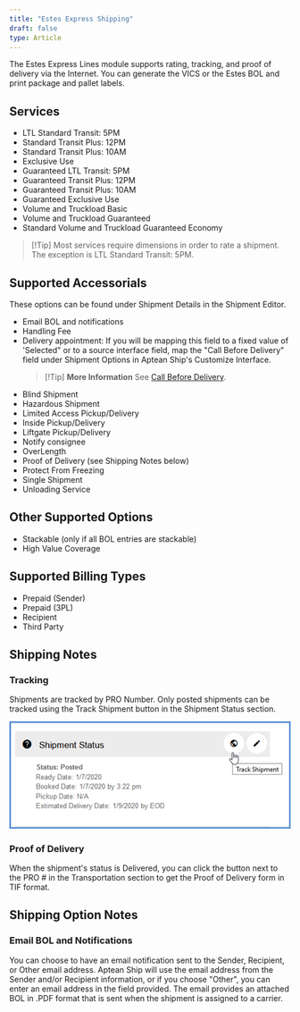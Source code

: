```yaml
---
title: "Estes Express Shipping"
draft: false
type: Article
---
```


The Estes Express Lines module supports rating, tracking, and proof of delivery via the Internet. You can generate the VICS or the Estes BOL and print package and pallet labels.
## Services


* LTL Standard Transit: 5PM
* Standard Transit Plus: 12PM
* Standard Transit Plus: 10AM
* Exclusive Use
* Guaranteed LTL Transit: 5PM
* Guaranteed Transit Plus: 12PM
* Guaranteed Transit Plus: 10AM
* Guaranteed Exclusive Use
* Volume and Truckload Basic
* Volume and Truckload Guaranteed
* Standard Volume and Truckload Guaranteed Economy


>[!Tip] Most services require dimensions in order to rate a shipment. The exception is LTL Standard Transit: 5PM. 

## Supported Accessorials


These options can be found under Shipment Details in the Shipment Editor.
* Email BOL and notifications
* Handling Fee
* Delivery appointment: If you will be mapping this field to a fixed value of 'Selected" or to a source interface field, map the "Call Before Delivery" field under Shipment Options in Aptean Ship's Customize Interface.
    >[!Tip] **More Information** See [Call Before Delivery](call-before-delivery.md).
* Blind Shipment
* Hazardous Shipment
* Limited Access Pickup/Delivery
* Inside Pickup/Delivery
* Liftgate Pickup/Delivery
* Notify consignee
* OverLength
* Proof of Delivery (see Shipping Notes below)
* Protect From Freezing
* Single Shipment
* Unloading Service


## Other Supported Options


* Stackable (only if all BOL entries are stackable)
* High Value Coverage


## Supported Billing Types


* Prepaid (Sender)
* Prepaid (3PL)
* Recipient
* Third Party


## Shipping Notes


### Tracking


Shipments are tracked by PRO Number. Only posted shipments can be tracked using the Track Shipment button in the Shipment Status section.

![](assets/images/allcarriers-trackshipment.png)

### Proof of Delivery


When the shipment's status is Delivered, you can click the button next to the PRO # in the Transportation section to get the Proof of Delivery form in TIF format.
## Shipping Option Notes


### Email BOL and Notifications


You can choose to have an email notification sent to the Sender, Recipient, or Other email address. Aptean Ship will use the email address from the Sender and/or Recipient information, or if you choose "Other", you can enter an email address in the field provided. The email provides an attached BOL in .PDF format that is sent when the shipment is assigned to a carrier.

